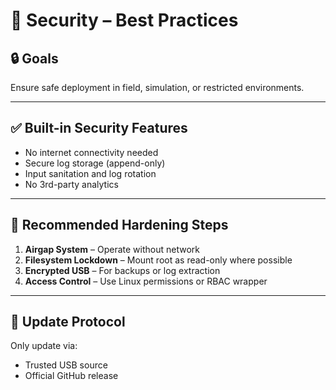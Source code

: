 # 🔐 Security – Best Practices

## 🔒 Goals
Ensure safe deployment in field, simulation, or restricted environments.

---

## ✅ Built-in Security Features

- No internet connectivity needed
- Secure log storage (append-only)
- Input sanitation and log rotation
- No 3rd-party analytics

---

## 🔧 Recommended Hardening Steps

1. **Airgap System** – Operate without network
2. **Filesystem Lockdown** – Mount root as read-only where possible
3. **Encrypted USB** – For backups or log extraction
4. **Access Control** – Use Linux permissions or RBAC wrapper

---

## 🔄 Update Protocol

Only update via:
- Trusted USB source
- Official GitHub release